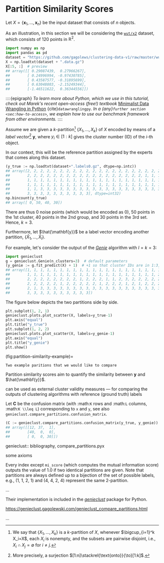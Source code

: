 



# Partition Similarity Scores

Let $X=\{\mathbf{x}_1, \dots, \mathbf{x}_n\}$ be the input dataset
that consists of $n$ objects.

As an illustration, in this section we will be considering
the [`wut/x2`](https://github.com/gagolews/clustering-data-v1) dataset,
which consists of 120 points in $\mathbb{R}^2$.




```python
import numpy as np
import pandas as pd
dataset = "https://github.com/gagolews/clustering-data-v1/raw/master/wut/x2"
X = np.loadtxt(dataset + ".data.gz")
X[:5, :]  # preview
## array([[ 0.29087439,  0.27966267],
##        [ 0.24996994, -0.97430785],
##        [ 0.43587577, -0.31895699],
##        [ 0.63048803, -2.15249344],
##        [-1.46511622,  0.36344556]])
```

::::{epigraph}
*To learn more about Python, which we use in this tutorial,
check out Marek's recent open-access (free!) textbook*
[Minimalist Data Wrangling in Python](https://datawranglingpy.gagolewski.com/)
{cite}`datawranglingpy`.
*In a {any}`further section <sec:how-to-access>`, we explain
how to use our benchmark framework from other environments.*
::::



Assume we are given a $k$-partition[^footpart] $\{X_1,\dots,X_k\}$ of $X$
encoded by means of a *label vector*[^footsurj] $\mathbf{y}$, where
$y_i\in[1:k]$ gives the cluster number (ID) of the $i$-th object.




[^footpart]: We say that $\{X_1,\dots,X_k\}$ is a $k$-partition of $X$,
    whenever $\bigcup_{i=1}^k X_i=X$, each $X_i$ is nonempty,
    and the subsets are pairwise disjoint, i.e., $X_i\cap X_j=\emptyset$
    for $i\neq j$.

[^footsurj]: More precisely, a surjection $[1:n]\stackrel{\text{onto}}{\to}[1:k]$.



In our context, this will be the reference partition
assigned by the experts that comes along this dataset.




```python
(y_true := np.loadtxt(dataset+".labels0.gz", dtype=np.intc))
## array([2, 2, 2, 2, 2, 2, 2, 2, 2, 2, 2, 2, 2, 2, 2, 2, 2, 2, 2, 2, 2, 2,
##        2, 2, 2, 2, 2, 2, 2, 2, 2, 2, 2, 2, 2, 2, 2, 2, 2, 2, 1, 1, 1, 1,
##        1, 1, 1, 1, 1, 1, 1, 1, 1, 1, 1, 1, 1, 1, 1, 1, 1, 1, 1, 1, 1, 1,
##        1, 1, 1, 1, 1, 1, 1, 1, 1, 1, 1, 1, 1, 1, 1, 1, 1, 1, 1, 1, 1, 1,
##        1, 1, 3, 3, 3, 3, 3, 3, 3, 3, 3, 3, 3, 3, 3, 3, 3, 3, 3, 3, 3, 3,
##        3, 3, 3, 3, 3, 3, 3, 3, 3, 3], dtype=int32)
np.bincount(y_true)
## array([ 0, 50, 40, 30])
```

There are thus 0 noise points (which would be encoded as 0),
50 points in the 1st cluster, 40 points in the 2nd group, and 30 points
in the 3rd set. Hence, $k=3$.

Furthermore, let $\hat{\mathbf{y}}$ be a label vector
encoding another partition, $\{\hat{X}_1,\dots,\hat{X}_l\}$.

For example, let's consider the output of the
[*Genie*](https://genieclust.gagolewski.com) algorithm
with $l=k=3$:



```python
import genieclust
g = genieclust.Genie(n_clusters=3)  # default parameters
(y_genie := g.fit_predict(X) + 1)  # +1 so that cluster IDs are in 1:3, not 0:2
## array([1, 1, 1, 1, 1, 1, 1, 1, 1, 1, 1, 1, 1, 1, 1, 1, 1, 1, 1, 1, 1, 1,
##        1, 1, 1, 1, 1, 1, 1, 1, 1, 1, 1, 1, 1, 1, 1, 1, 1, 1, 1, 1, 2, 1,
##        2, 2, 2, 2, 2, 2, 2, 2, 1, 2, 2, 2, 1, 1, 2, 3, 2, 2, 2, 2, 2, 1,
##        2, 2, 2, 2, 2, 1, 2, 2, 2, 2, 2, 1, 2, 2, 2, 1, 2, 1, 2, 2, 2, 2,
##        2, 1, 3, 3, 3, 3, 3, 3, 3, 3, 3, 3, 3, 3, 3, 3, 3, 3, 3, 3, 3, 3,
##        3, 3, 3, 3, 3, 3, 3, 3, 3, 3])
```

The figure below depicts the two partitions side by side.




```python
plt.subplot(1, 2, 1)
genieclust.plots.plot_scatter(X, labels=y_true-1)
plt.axis("equal")
plt.title("y_true")
plt.subplot(1, 2, 2)
genieclust.plots.plot_scatter(X, labels=y_genie-1)
plt.axis("equal")
plt.title("y_genie")
plt.show()
```

(fig:partition-similarity-example)=
```{figure} partition-similarity-scores-figures/partition-similarity-example-1.*
Two example paritions that we would like to compare
```

Partition similarity scores aim to quantify the similarity between
$\mathbf{y}$ and $\hat{\mathbf{y}}$.



can be used as external cluster validity
measures — for comparing the outputs of clustering algorithms
with reference (ground truth) labels








Let $\mathbf{C}$ be the
confusion matrix (with :math:`K` rows and :math:`L` columns, :math:`K \\leq L`)
corresponding to `x` and `y`, see also
`genieclust.compare_partitions.confusion_matrix`.




```python
(C := genieclust.compare_partitions.confusion_matrix(y_true, y_genie))
## array([[12, 37,  1],
##        [40,  0,  0],
##        [ 0,  0, 30]])
```

genieclust:: bibliography, compare_partitions.pyx

some axioms

Every index except `mi_score` (which computes the mutual
information score) outputs the value of 1.0 if two identical partitions
are given.
Note that partitions are always defined up to a bijection of the set of
possible labels, e.g., (1, 1, 2, 1) and (4, 4, 2, 4)
represent the same 2-partition.


...

Their implementation is included
in the [*genieclust*](https://genieclust.gagolewski.com/) package for Python.

https://genieclust.gagolewski.com/genieclust_compare_partitions.html

...
